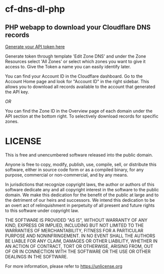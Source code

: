 # cf-dns-dl-php
PHP webapp to download your Cloudflare DNS records 
---
[Generate your API token here](https://dash.cloudflare.com/profile/api-tokens)

Generate token through template 'Edit Zone DNS' and under the Zone Resources select 'All Zones' or select which zones you want to give it access to. Give the Token a name you can easily identify later.

You can find your Account ID in the Cloudflare dashboard. Go to the Account Home page and look for "Account ID" in the right sidebar. This allows you to download all records available to the account that generated the API key.

*OR*

You can find the Zone ID in the Overview page of each domain under the API section at the bottom right. To selectively download records for specific zones.

# LICENSE
This is free and unencumbered software released into the public domain.

Anyone is free to copy, modify, publish, use, compile, sell, or
distribute this software, either in source code form or as a compiled
binary, for any purpose, commercial or non-commercial, and by any
means.

In jurisdictions that recognize copyright laws, the author or authors
of this software dedicate any and all copyright interest in the
software to the public domain. We make this dedication for the benefit
of the public at large and to the detriment of our heirs and
successors. We intend this dedication to be an overt act of
relinquishment in perpetuity of all present and future rights to this
software under copyright law.

THE SOFTWARE IS PROVIDED "AS IS", WITHOUT WARRANTY OF ANY KIND,
EXPRESS OR IMPLIED, INCLUDING BUT NOT LIMITED TO THE WARRANTIES OF
MERCHANTABILITY, FITNESS FOR A PARTICULAR PURPOSE AND NONINFRINGEMENT.
IN NO EVENT SHALL THE AUTHORS BE LIABLE FOR ANY CLAIM, DAMAGES OR
OTHER LIABILITY, WHETHER IN AN ACTION OF CONTRACT, TORT OR OTHERWISE,
ARISING FROM, OUT OF OR IN CONNECTION WITH THE SOFTWARE OR THE USE OR
OTHER DEALINGS IN THE SOFTWARE.

For more information, please refer to <https://unlicense.org>
